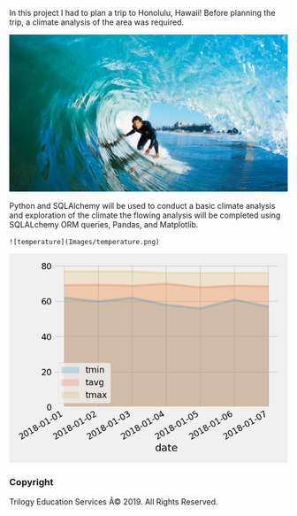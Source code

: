 
In this project I had to plan a trip to Honolulu, Hawaii! Before planning the trip, a climate analysis of the area was required.


![surfs-up.png](Images/surfs-up.png)



Python and SQLAlchemy will be used to conduct a basic climate analysis and exploration of the climate the flowing analysis will be completed using SQLALchemy ORM queries, Pandas, and Matplotlib.

    ![temperature](Images/temperature.png)



  ![daily-normals](Images/daily-normals.png)

### Copyright

Trilogy Education Services Â© 2019. All Rights Reserved.

